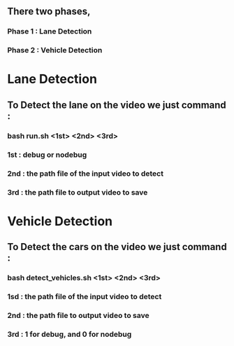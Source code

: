 ## There two phases,
###      Phase 1 : Lane Detection
###      Phase 2 : Vehicle Detection

# Lane Detection
## To Detect the lane on the video we just command : 
### bash run.sh <1st> <2nd> <3rd>
### 1st : debug or nodebug
### 2nd : the path file of the input video to detect
### 3rd : the path file to output video to save 

# Vehicle Detection
## To Detect the cars on the video we just command : 
### bash detect_vehicles.sh <1st> <2nd> <3rd>
### 1sd : the path file of the input video to detect
### 2nd : the path file to output video to save 
### 3rd : 1 for debug, and 0 for nodebug
